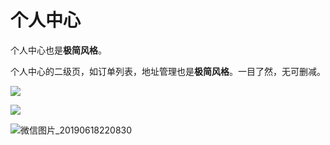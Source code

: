 # 个人中心

个人中心也是**极简风格**。

个人中心的二级页，如订单列表，地址管理也是**极简风格**。一目了然，无可删减。

![](https://7166-qfarm-mp-test-8ef757-1258810866.tcb.qcloud.la/temp/%E5%BE%AE%E4%BF%A1%E5%9B%BE%E7%89%87_20190618215231.jpg?sign=0607dac05c78f9c58d5b3f9e41838b21&t=1560872030)



![](https://7166-qfarm-mp-test-8ef757-1258810866.tcb.qcloud.la/temp/%E5%BE%AE%E4%BF%A1%E5%9B%BE%E7%89%87_20190618220830.jpg?sign=73d71aad9b5167a43298598519a4e9a5&t=1560872048)

![微信图片_20190618220830](https://7166-qfarm-mp-test-8ef757-1258810866.tcb.qcloud.la/temp/%E5%BE%AE%E4%BF%A1%E5%9B%BE%E7%89%87_20190618220830.png?sign=9c26d8bb95933fb931679e86025baebf&t=1560872062)


